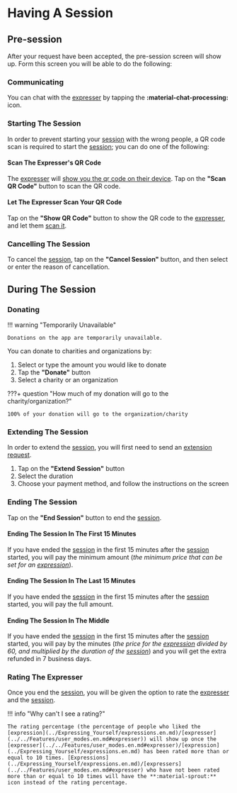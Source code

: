 # Having A Session

## Pre-session

After your request have been accepted, the pre-session screen will show up. Form this screen you will be able to do the following:

### Communicating

You can chat with the [expresser](../../Features/user_modes.en.md#expresser) by tapping the **:material-chat-processing:** icon.

### Starting The Session

In order to prevent starting your [session](../../Features/sessions.en.md) with the wrong people, a QR code scan is required to start the [session](../../Features/sessions.en.md); you can do one of the following:

#### Scan The Expresser's QR Code

The [expresser](../../Features/user_modes.en.md#expresser) will [show you the qr code on their device](../Expressing_Yourself/having_session.en.md#let-the-explorer-scan-your-qr-code). Tap on the **"Scan QR Code"** button to scan the QR code.

#### Let The Expresser Scan Your QR Code

Tap on the **"Show QR Code"** button to show the QR code to the [expresser](../../Features/user_modes.en.md#expresser), and let them [scan it](../Expressing_Yourself/having_session.en.md#scan-the-explorers-qr-code).

### Cancelling The Session

To cancel the [session](../../Features/sessions.en.md), tap on the **"Cancel Session"** button, and then select or enter the reason of cancellation.

## During The Session

### Donating

!!! warning "Temporarily Unavailable"

    Donations on the app are temporarily unavailable.

You can donate to charities and organizations by:

1. Select or type the amount you would like to donate
2. Tap the **"Donate"** button
3. Select a charity or an organization

???+ question "How much of my donation will go to the charity/organization?"

    100% of your donation will go to the organization/charity

### Extending The Session

In order to extend the [session](../../Features/sessions.en.md), you will first need to send an [extension request](requesting.en.md#extension-request).

1. Tap on the **"Extend Session"** button
2. Select the duration
3. Choose your payment method, and follow the instructions on the screen

### Ending The Session

Tap on the **"End Session"** button to end the [session](../../Features/sessions.en.md).

#### Ending The Session In The First 15 Minutes

If you have ended the [session](../../Features/sessions.en.md) in the first 15 minutes after the [session](../../Features/sessions.en.md) started, you will pay the minimum amount (*the minimum price that can be set for an [expression](../Expressing_Yourself/expressions.en.md)*).

#### Ending The Session In The Last 15 Minutes

If you have ended the [session](../../Features/sessions.en.md) in the first 15 minutes after the [session](../../Features/sessions.en.md) started, you will pay the full amount.

#### Ending The Session In The Middle

If you have ended the [session](../../Features/sessions.en.md) in the first 15 minutes after the [session](../../Features/sessions.en.md) started, you will pay by the minutes (*the price for the [expression](../Expressing_Yourself/expressions.en.md) divided by 60, and multiplied by the duration of the [session](../../Features/sessions.en.md)*) and you will get the extra refunded in 7 business days.

### Rating The Expresser

Once you end the [session](../../Features/sessions.en.md), you will be given the option to rate the [expresser](../../Features/user_modes.en.md#expresser) and the [session](../../Features/sessions.en.md).

!!! info "Why can't I see a rating?"

    The rating percentage (the percentage of people who liked the [expression](../Expressing_Yourself/expressions.en.md)/[expresser](../../Features/user_modes.en.md#expresser)) will show up once the [expresser](../../Features/user_modes.en.md#expresser)/[expression](../Expressing_Yourself/expressions.en.md) has been rated more than or equal to 10 times. [Expressions](../Expressing_Yourself/expressions.en.md)/[expressers](../../Features/user_modes.en.md#expresser) who have not been rated more than or equal to 10 times will have the **:material-sprout:** icon instead of the rating percentage.
